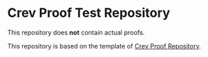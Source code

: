 # Crev Proof Test Repository 

This repository does **not** contain actual proofs.
 
This repository is based on the template of [Crev Proof Repository](https://github.com/crev-dev/crev/wiki/Proof-Repository).
